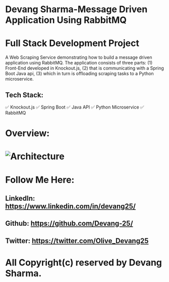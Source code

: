 # Devang Sharma-Message Driven Application Using RabbitMQ 
# Full Stack Development Project


A Web Scraping Service demonstrating how to build a message driven application using RabbitMQ. 
The application consists of three parts: 
(1) Front-End developed in Knockout.js, 
(2) that is communicating with a Spring Boot Java api, 
(3) which in turn is offloading scraping tasks to a Python microservice.


## Tech Stack: 
✅ Knockout.js
✅ Spring Boot
✅ Java API
✅ Python Microservice
✅ RabbitMQ

# Overview:
# ![Architecture](http://www.bernhardwenzel.com/images/posts/scraper-microservice/scraper-microservice.jpg)


# Follow Me Here:

## LinkedIn: https://www.linkedin.com/in/devang25/
## Github: https://github.com/Devang-25/
## Twitter: https://twitter.com/Olive_Devang25


# All Copyright(c) reserved by Devang Sharma.
